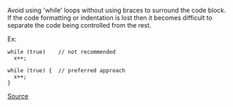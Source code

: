 Avoid using 'while' loops without using braces to surround the code block.
If the code formatting or indentation is lost then it becomes difficult to separate the code being controlled from the rest.

Ex:

```
while (true)	// not recommended
  x++;

while (true) {	// preferred approach
  x++;
}
```

[Source](http://pmd.sourceforge.net/pmd-5.3.2/pmd-java/rules/java/braces.html#WhileLoopsMustUseBraces)
